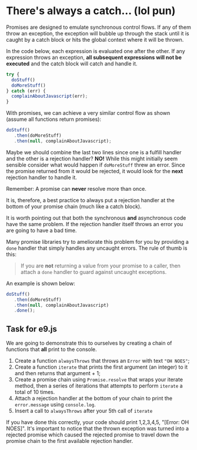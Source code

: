 # There's always a catch… (lol pun)

Promises are designed to emulate synchronous control flows.
If any of them throw an exception, the exception will bubble up
through the stack until it is caught by a catch block or
hits the global context where it will be thrown.

In the code below, each expression is evaluated one after the
other.  If any expression throws an exception, **all subsequent expressions will not be executed** and the catch block
will catch and handle it.

```js
try {
  doStuff()
  doMoreStuff()
} catch (err) {
  complainAboutJavascript(err);
}
```

With promises, we can achieve a very similar control flow as shown
(assume all functions return promises):

```js
doStuff()
   .then(doMoreStuff)
   .then(null, complainAboutJavascript);
```

Maybe we should combine the last two lines since one is a fulfill
handler and the other is a rejection handler?  **NO!**  While this
might initially seem sensible consider what would happen if
`doMoreStuff` threw an error.  Since the promise returned from it
would be rejected, it would look for the **next** rejection handler
to handle it.

Remember: A promise can **never** resolve more than once.

It is, therefore, a best practice to always put a rejection handler
at the bottom of your promise chain (much like a catch block).

It is worth pointing out that both the synchronous **and** asynchronous
code have the same problem.  If the rejection handler itself throws
an error you are going to have a bad time.

Many promise libraries try to ameliorate this problem for you
by providing a `done` handler that simply handles any uncaught
errors.  The rule of thumb is this:

> If you are **not** returning a value from your promise to a caller,
> then attach a `done` handler to guard against uncaught exceptions.

An example is shown below:

```js
doStuff()
   .then(doMoreStuff)
   .then(null, complainAboutJavascript)
   .done();
```

## Task for e9.js

We are going to demonstrate this to ourselves by creating a chain
of functions that **all** print to the console.

1. Create a function `alwaysThrows` that throws an `Error` with
   text `"OH NOES"`;
2. Create a function `iterate` that prints the first argument
   (an integer) to it and then returns that argument + 1;
3. Create a promise chain using `Promise.resolve` that wraps your iterate 
   method, then a series of iterations that attempts to perform `iterate` 
   a total of 10 times.
4. Attach a rejection handler at the bottom of your chain to print the
   `error.message` using `console.log`.
5. Insert a call to `alwaysThrows` after your 5th call of `iterate`

If you have done this correctly, your code should print 1,2,3,4,5,
"[Error: OH NOES]".  It's important to notice that the thrown exception was
turned into a rejected promise which caused the rejected promise to
travel down the promise chain to the first available rejection handler.